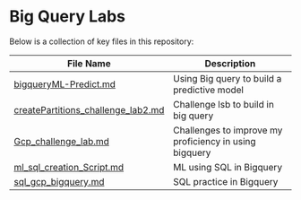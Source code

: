 
# Big Query Labs

Below is a collection of key files in this repository:

| File Name | Description |
|-----------|-------------|
| [bigqueryML-Predict.md](./bigqueryML-Predict.md) | Using Big query to build a predictive model |
| [createPartitions_challenge_lab2.md](./createPartitions_challenge_lab2.md) | Challenge lsb to build in big query |
| [Gcp_challenge_lab.md](./Gcp_challenge_lab.md]) | Challenges to improve my proficiency in using bigquery |
| [ml_sql_creation_Script.md](./ml_sql_creation_Script.md) | ML using SQL in Bigquery |
| [sql_gcp_bigquery.md](./sql_gcp_bigquery.md) | SQL practice in Bigquery |

